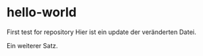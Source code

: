 # hello-world
First test for repository
Hier ist ein update der veränderten Datei.

Ein weiterer Satz.
